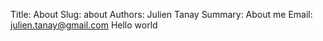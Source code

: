 Title: About
Slug: about
Authors: Julien Tanay
Summary: About me
Email: julien.tanay@gmail.com
Hello world
